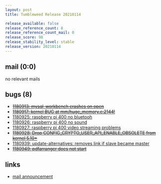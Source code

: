 ```yaml
---
layout: post
title: Tumbleweed Release 20210114

release_available: false
release_reference_count: 8
release_reference_count_mail: 0
release_score: 98
release_stability_level: stable
release_version: 20210114
---
```


## mail (0:0)

no relevant mails

## bugs (8)

<!--more-->

- ~~[1180913: mysql-workbench crashes on open](https://bugzilla.opensuse.org/show_bug.cgi?id=1180913)~~
- ~~[1180917: kernel BUG at mm/huge_memory.c:2144!](https://bugzilla.opensuse.org/show_bug.cgi?id=1180917)~~
- [1180925: raspberry pi 400 no bluetooh](https://bugzilla.opensuse.org/show_bug.cgi?id=1180925)
- [1180926: raspberry pi 400 no sound](https://bugzilla.opensuse.org/show_bug.cgi?id=1180926)
- [1180927: raspberry pi 400 video streaming problems](https://bugzilla.opensuse.org/show_bug.cgi?id=1180927)
- ~~[1180928: Drop CONFIG_CRYPTO_USER_API_ENABLE_OBSOLETE from kernel 5.10+](https://bugzilla.opensuse.org/show_bug.cgi?id=1180928)~~
- [1180939: update-alternatives: removes link if slave became master](https://bugzilla.opensuse.org/show_bug.cgi?id=1180939)
- ~~[1180949: pdfarranger does not start](https://bugzilla.opensuse.org/show_bug.cgi?id=1180949)~~



## links

- [mail announcement](https://lists.opensuse.org/archives/list/factory@lists.opensuse.org/thread/BGEVNJRJY2YWBQUCXETQYLB7WLCFFS5P)
